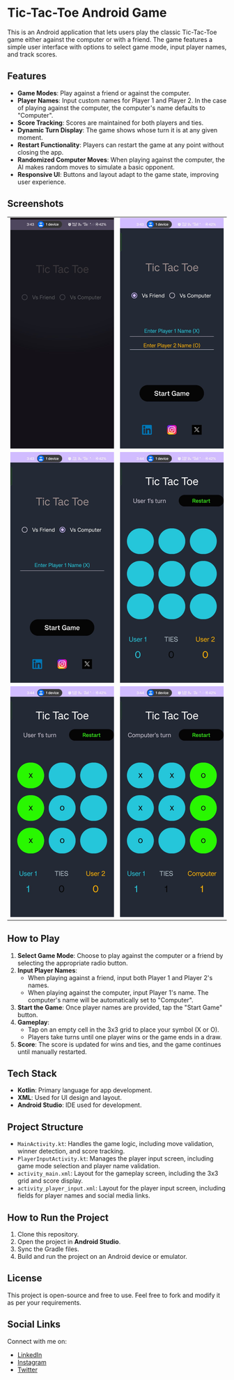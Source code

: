 # Tic-Tac-Toe Android Game

This is an Android application that lets users play the classic Tic-Tac-Toe game either against the computer or with a friend. The game features a simple user interface with options to select game mode, input player names, and track scores.

## Features
- **Game Modes**: Play against a friend or against the computer.
- **Player Names**: Input custom names for Player 1 and Player 2. In the case of playing against the computer, the computer's name defaults to "Computer".
- **Score Tracking**: Scores are maintained for both players and ties.
- **Dynamic Turn Display**: The game shows whose turn it is at any given moment.
- **Restart Functionality**: Players can restart the game at any point without closing the app.
- **Randomized Computer Moves**: When playing against the computer, the AI makes random moves to simulate a basic opponent.
- **Responsive UI**: Buttons and layout adapt to the game state, improving user experience.

## Screenshots

<table>
  <tr>
    <td><img src="/screenshots/main_screen.jpg" alt="Player Input Screen" width="300"/></td>
    <td><img src="/screenshots/vs_friend.jpg" alt="Gameplay Screen" width="300"/></td>
  </tr>
  <tr>
    <td><img src="/screenshots/vs_computer.jpg" alt="Player Input Screen" width="300"/></td>
    <td><img src="/screenshots/game_vs_friend.jpg" alt="Gameplay Screen" width="300"/></td>
  </tr>
  <tr>
    <td><img src="/screenshots/game_vs_friendwin.jpg" alt="Game Over Screen" width="300"/></td>
    <td><img src="/screenshots/game_vsCwin.jpg" alt="Score Display" width="300"/></td>
  </tr>
</table>

## How to Play
1. **Select Game Mode**: Choose to play against the computer or a friend by selecting the appropriate radio button.
2. **Input Player Names**:
   - When playing against a friend, input both Player 1 and Player 2's names.
   - When playing against the computer, input Player 1's name. The computer's name will be automatically set to "Computer".
3. **Start the Game**: Once player names are provided, tap the "Start Game" button.
4. **Gameplay**:
   - Tap on an empty cell in the 3x3 grid to place your symbol (X or O).
   - Players take turns until one player wins or the game ends in a draw.
5. **Score**: The score is updated for wins and ties, and the game continues until manually restarted.

## Tech Stack
- **Kotlin**: Primary language for app development.
- **XML**: Used for UI design and layout.
- **Android Studio**: IDE used for development.

## Project Structure
- `MainActivity.kt`: Handles the game logic, including move validation, winner detection, and score tracking.
- `PlayerInputActivity.kt`: Manages the player input screen, including game mode selection and player name validation.
- `activity_main.xml`: Layout for the gameplay screen, including the 3x3 grid and score display.
- `activity_player_input.xml`: Layout for the player input screen, including fields for player names and social media links.

## How to Run the Project
1. Clone this repository.
2. Open the project in **Android Studio**.
3. Sync the Gradle files.
4. Build and run the project on an Android device or emulator.

## License
This project is open-source and free to use. Feel free to fork and modify it as per your requirements.

## Social Links
Connect with me on:
- [LinkedIn](https://www.linkedin.com/in/mohit-dwivedi13/)
- [Instagram](https://www.instagram.com/dmohit13/)
- [Twitter](https://twitter.com/dmohit013)

